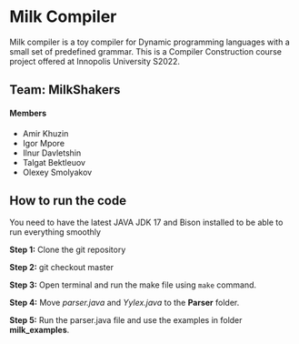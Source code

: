 # Milk Compiler
Milk compiler is a toy compiler for Dynamic programming languages with a small set of predefined grammar. This is a Compiler Construction course project offered at Innopolis University S2022.

## Team: MilkShakers

#### Members
- Amir Khuzin
- Igor Mpore
- Ilnur Davletshin
- Talgat Bektleuov 
- Olexey Smolyakov

## How to run the code

You need to have the latest JAVA JDK 17 and Bison installed to be able to run everything smoothly

**Step 1:** Clone the git repository

**Step 2:** git checkout master

**Step 3:** Open terminal and run the make file using `make` command.

**Step 4:** Move *parser.java* and *Yylex.java* to the **Parser** folder.

**Step 5:** Run the parser.java file and use the examples in folder **milk_examples**.






